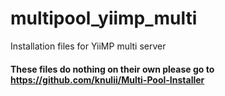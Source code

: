 # multipool_yiimp_multi
Installation files for YiiMP multi server

#### These files do nothing on their own please go to https://github.com/knulii/Multi-Pool-Installer
